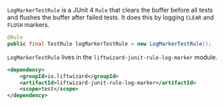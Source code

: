 `LogMarkerTestRule` is a JUnit 4 `Rule` that clears the buffer before all tests and flushes the buffer after failed tests. It does this by logging `CLEAR` and `FLUSH` markers.

```java
@Rule
public final TestRule logMarkerTestRule = new LogMarkerTestRule();
```

`LogMarkerTestRule` lives in the `liftwizard-junit-rule-log-marker` module.

```xml
<dependency>
    <groupId>io.liftwizard</groupId>
    <artifactId>liftwizard-junit-rule-log-marker</artifactId>
    <scope>test</scope>
</dependency>
```
